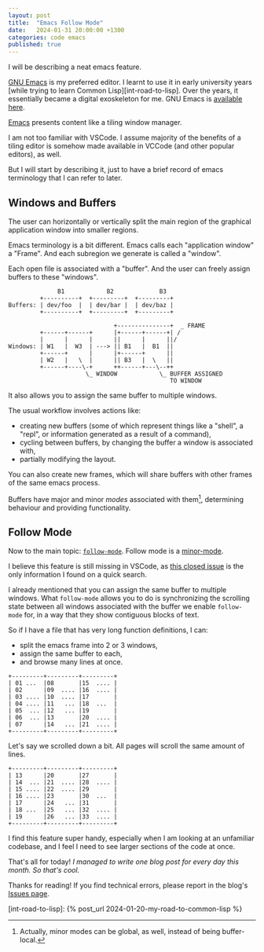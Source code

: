 ```yaml
---
layout: post
title:  "Emacs Follow Mode"
date:   2024-01-31 20:00:00 +1300
categories: code emacs
published: true
---
```


I will be describing a neat emacs feature.

[GNU Emacs][wikipedia-gnu-emacs] is my preferred editor. I learnt to use it in early university years [while trying to learn Common Lisp][int-road-to-lisp]. Over the years, it essentially became a digital exoskeleton for me. GNU Emacs is [available here][gnu-org-emacs].

[Emacs][wikipedia-emacs] presents content like a tiling window manager.

I am not too familiar with VSCode. I assume majority of the benefits of a tiling editor is somehow made available in VCCode (and other popular editors), as well.

But I will start by describing it, just to have a brief record of emacs terminology that I can refer to later.

## Windows and Buffers

The user can horizontally or vertically split the main region of the graphical application window into smaller regions.

Emacs terminology is a bit different. Emacs calls each "application window" a "Frame". And each subregion we generate is called a "window".

Each open file is associated with a "buffer". And the user can freely assign buffers to these "windows".

```
              B1            B2             B3
         +----------+  +---------+  +---------+
Buffers: | dev/foo  |  | dev/bar |  | dev/baz |
         +----------+  +---------+  +---------+

                              +---------------+  _ FRAME
         +------+------+      |+------+------+| /
         |      |      |      ||      |      ||/
Windows: | W1   |  W3  | ---> || B1   |  B1  ||
         +------+      |      |+------+      ||
         | W2   |   \  |      || B3   |  \   ||
         +------+----\-+      ++------+---\--++
                      \_ WINDOW            \_ BUFFER ASSIGNED
                                              TO WINDOW
```

It also allows you to assign the same buffer to multiple windows.

The usual workflow involves actions like:
- creating new buffers (some of which represent things like a "shell", a "repl", or information generated as a result of a command),
- cycling between buffers, by changing the buffer a window is associated with,
- partially modifying the layout.

You can also create new frames, which will share buffers with other frames of the same emacs process.

Buffers have major and minor *modes* associated with them[^1], determining behaviour and providing functionality.

## Follow Mode

Now to the main topic: [`follow-mode`][emacs-manual-follow-mode]. Follow mode is a [minor-mode][emacs-manual-minor-mode].

I believe this feature is still missing in VSCode, as [this closed issue][github-vscode-issue] is the only information I found on a quick search.

I already mentioned that you can assign the same buffer to multiple windows. What `follow-mode` allows you to do is synchronizing the scrolling state between all windows associated with the buffer we enable `follow-mode` for, in a way that they show contiguous blocks of text.

So if I have a file that has very long function definitions, I can:
- split the emacs frame into 2 or 3 windows,
- assign the same buffer to each,
- and browse many lines at once.

```
+---------+---------+---------+
| 01 ...  |08       |15  .... |
| 02      |09  .... |16  .... |
| 03 .... |10  .... |17       |
| 04 .... |11   ... |18  ...  |
| 05  ... |12   ... |19       |
| 06  ... |13       |20  .... |
| 07      |14   ... |21  .... |
+---------+---------+---------+
```

Let's say we scrolled down a bit. All pages will scroll the same amount of lines.
```
+---------+---------+---------+
| 13      |20       |27       |
| 14  ... |21  .... |28  .... |
| 15 .... |22  .... |29       |
| 16 .... |23       |30  ...  |
| 17      |24   ... |31       |
| 18 ...  |25   ... |32  .... |
| 19      |26   ... |33  .... |
+---------+---------+---------+
```

I find this feature super handy, especially when I am looking at an unfamiliar codebase, and I feel I need to see larger sections of the code at once.

That's all for today! *I managed to write one blog post for every day this month. So that's cool.*

Thanks for reading! If you find technical errors, please report in the blog's [Issues page][report].

[report]: https://github.com/kenanb/kenanb-blog/issues

[^1]: Actually, minor modes can be global, as well, instead of being buffer-local.

[int-road-to-lisp]: {% post_url 2024-01-20-my-road-to-common-lisp %}

[wikipedia-gnu-emacs]: https://en.wikipedia.org/wiki/GNU_Emacs
[gnu-org-emacs]: https://www.gnu.org/software/emacs/
[wikipedia-emacs]: https://en.wikipedia.org/wiki/Emacs
[github-vscode-issue]: https://github.com/microsoft/vscode/issues/88118
[emacs-manual-follow-mode]: https://www.gnu.org/software/emacs/manual/html_node/emacs/Follow-Mode.html
[emacs-manual-minor-mode]: https://www.gnu.org/software/emacs/manual/html_node/emacs/Minor-Modes.html
